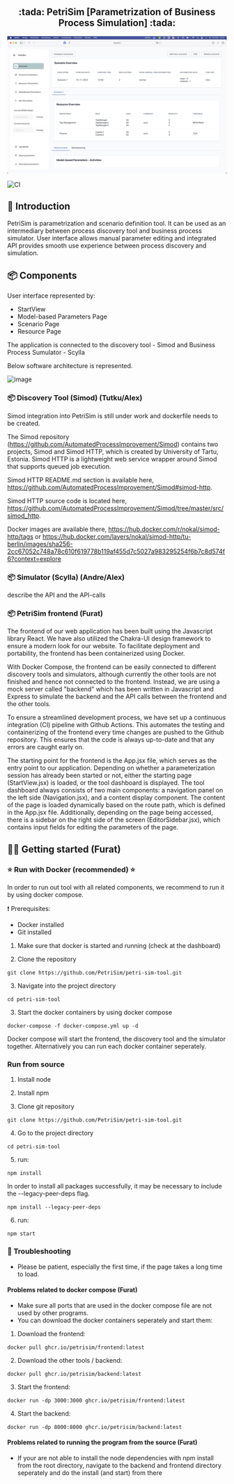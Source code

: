 
<h2 align="center">:tada: PetriSim [Parametrization of Business Process Simulation] :tada:</h2>

![image](doc/screenshot.png)

![CI](https://github.com/PetriSim/petri-sim-tool/actions/workflows/CI.yml/badge.svg)



## :rocket: Introduction


PetriSim is parametrization and scenario definition tool. It can be used as an intermediary between process discovery tool and business process simulator. User interface allows manual parameter editing and integrated API provides smooth use experience between process discovery and simulation.




## 📦️ Components
User interface represented by: 
 - StartView
 - Model-based Parameters Page
 - Scenario Page
 - Resource Page
 
 The application is connected to the discovery tool - Simod and Business Process Sumulator - Scylla
 
 Below software architecture is represented.

![image](https://user-images.githubusercontent.com/116650351/219905608-2426b477-2469-48eb-b0cd-48032be0797d.png)


### 📦️ Discovery Tool (Simod)   (Tutku/Alex)

Simod integration into PetriSim is still under work and dockerfile needs to be created.

The Simod repository (https://github.com/AutomatedProcessImprovement/Simod) contains two projects, Simod and Simod HTTP, which is created by University of Tartu, Estonia. Simod HTTP is a lightweight web service wrapper around Simod that supports queued job execution. 

Simod HTTP README.md section is available here, https://github.com/AutomatedProcessImprovement/Simod#simod-http.

Simod HTTP source code is located here, https://github.com/AutomatedProcessImprovement/Simod/tree/master/src/simod_http. 

Docker images are available there, https://hub.docker.com/r/nokal/simod-http/tags or https://hub.docker.com/layers/nokal/simod-http/tu-berlin/images/sha256-2cc67052c748a78c610f619778b119af455d7c5027a983295254f6b7c8d574f6?context=explore

### 📦️ Simulator (Scylla) (Andre/Alex)
describe the API and the API-calls


### 📦️ PetriSim frontend (Furat)
The frontend of our web application has been built using the Javascript library React. We have also utilized the Chakra-UI design framework to ensure a modern look for our website. To facilitate deployment and portability, the frontend has been containerized using Docker. 

With Docker Compose, the frontend can be easily connected to different discovery tools and simulators, although currently the other tools are not finished and hence not connected to the frontend. Instead, we are using a mock server called "backend" which has been written in Javascript and Express to simulate the backend and the API calls between the frontend and the other tools.

To ensure a streamlined development process, we have set up a continuous integration (CI) pipeline with Github Actions. This automates the testing and containerizing of the frontend every time changes are pushed to the Github repository. This ensures that the code is always up-to-date and that any errors are caught early on.

The starting point for the frontend is the App.jsx file, which serves as the entry point to our application. Depending on whether a parameterization session has already been started or not, either the starting page (StartView.jsx) is loaded, or the tool dashboard is displayed.
The tool dashboard always consists of two main components: a navigation panel on the left side (Navigation.jsx), and a content display component. The content of the page is loaded dynamically based on the route path, which is defined in the App.jsx file. Additionally, depending on the page being accessed, there is a sidebar on the right side of the screen (EditorSidebar.jsx), which contains input fields for editing the parameters of the page.



## :technologist: Getting started (Furat)

### :star: Run with Docker (recommended) :star:
In order to run out tool with all related components, we recommend to run it by using docker compose.

:exclamation: Prerequisites:
- Docker installed
- Git installed

1. Make sure that docker is started and running (check at the dashboard)

2. Clone the repository
```console
git clone https://github.com/PetriSim/petri-sim-tool.git
```

3. Navigate into the project directory
```console
cd petri-sim-tool 
```

3. Start the docker containers by using docker compose

```console
docker-compose -f docker-compose.yml up -d
```

Docker compose will start the frontend, the discovery tool and the simulator together. Alternatively you can run each docker container seperately.


### Run from source

1. Install node

2. Install npm 

3. Clone git repository

```console
git clone https://github.com/PetriSim/petri-sim-tool.git
```

4. Go to the project directory

```console
cd petri-sim-tool 
```

5. run: 

```console
npm install
```

In order to install all packages successfully, it may be necessary to include the --legacy-peer-deps flag.

```console
npm install --legacy-peer-deps
```


6. run:
```console
npm start
```

### 🚨 Troubleshooting 
* Please be patient, especially the first time, if the page takes a long time to load.

#### Problems related to docker compose (Furat)
* Make sure all ports that are used in the docker compose file are not used by other programs.
* You can download the docker containers seperately and start them:

1. Download the frontend:

```console
docker pull ghcr.io/petrisim/frontend:latest
```

2. Download the other tools / backend:

```console
docker pull ghcr.io/petrisim/backend:latest
```

3. Start the frontend:
```console
docker run -dp 3000:3000 ghcr.io/petrisim/frontend:latest
```

4. Start the backend: 
```console
docker run -dp 8000:8000 ghcr.io/petrisim/backend:latest
```

#### Problems related to running the program from the source (Furat)
* If your are not able to install the node dependencies with npm install from the root directory, navigate to the backend and frontend directory seperately and do the install (and start) from there 

